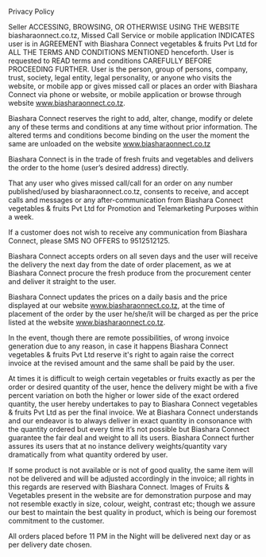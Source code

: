 Privacy Policy

Seller ACCESSING, BROWSING, OR OTHERWISE USING THE WEBSITE biasharaonnect.co.tz, Missed Call Service or mobile application INDICATES user is in AGREEMENT with Biashara Connect vegetables & fruits Pvt Ltd for ALL THE TERMS AND CONDITIONS MENTIONED henceforth. User is requested to READ terms and conditions CAREFULLY BEFORE PROCEEDING FURTHER.
User is the person, group of persons, company, trust, society, legal entity, legal personality, or anyone who visits the website, or mobile app or gives missed call or places an order with Biashara Connect via phone or website, or mobile application or browse through website www.biasharaonnect.co.tz.

Biashara Connect reserves the right to add, alter, change, modify or delete any of these terms and conditions at any time without prior information. The altered terms and conditions become binding on the user the moment the same are unloaded on the website www.biasharaonnect.co.tz

Biashara Connect is in the trade of fresh fruits and vegetables and delivers the order to the home (user’s desired address) directly.

That any user who gives missed call/call for an order on any number published/used by biasharaonnect.co.tz, consents to receive, and accept calls and messages or any after-communication from Biashara Connect vegetables & fruits Pvt Ltd for Promotion and Telemarketing Purposes within a week.

If a customer does not wish to receive any communication from Biashara Connect, please SMS NO OFFERS to 9512512125.

Biashara Connect accepts orders on all seven days and the user will receive the delivery the next day from the date of order placement, as we at Biashara Connect procure the fresh produce from the procurement center and deliver it straight to the user.

Biashara Connect updates the prices on a daily basis and the price displayed at our website www.biasharaonnect.co.tz, at the time of placement of the order by the user he/she/it will be charged as per the price listed at the website www.biasharaonnect.co.tz.

In the event, though there are remote possibilities, of wrong invoice generation due to any reason, in case it happens Biashara Connect vegetables & fruits Pvt Ltd reserve it's right to again raise the correct invoice at the revised amount and the same shall be paid by the user.

At times it is difficult to weigh certain vegetables or fruits exactly as per the order or desired quantity of the user, hence the delivery might be with a five percent variation on both the higher or lower side of the exact ordered quantity, the user hereby undertakes to pay to Biashara Connect vegetables & fruits Pvt Ltd as per the final invoice. We at Biashara Connect understands and our endeavor is to always deliver in exact quantity in consonance with the quantity ordered but every time it’s not possible but Biashara Connect guarantee the fair deal and weight to all its users. Biashara Connect further assures its users that at no instance delivery weights/quantity vary dramatically from what quantity ordered by user.

If some product is not available or is not of good quality, the same item will not be delivered and will be adjusted accordingly in the invoice; all rights in this regards are reserved with Biashara Connect. Images of Fruits & Vegetables present in the website are for demonstration purpose and may not resemble exactly in size, colour, weight, contrast etc; though we assure our best to maintain the best quality in product, which is being our foremost commitment to the customer.

All orders placed before 11 PM in the Night will be delivered next day or as per delivery date chosen.
